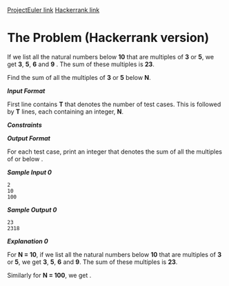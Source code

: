 [ProjectEuler link](https://projecteuler.net/problem=1)
[Hackerrank link](https://www.hackerrank.com/contests/projecteuler/challenges/euler001/problem?isFullScreen=true)

# The Problem (Hackerrank version)

If we list all the natural numbers below **10** that are multiples of **3** or **5**, we get **3**, **5**, **6** and **9** . The sum of these multiples is **23**.

Find the sum of all the multiples of **3** or **5** below **N**.

***Input Format***

First line contains **T** that denotes the number of test cases. This is followed by **T** lines, each containing an integer, **N**.

***Constraints***

***Output Format***

For each test case, print an integer that denotes the sum of all the multiples of  or  below .

***Sample Input 0***
```
2
10
100
```
***Sample Output 0***
```
23
2318
```
***Explanation 0***

For **N = 10**, if we list all the natural numbers below **10** that are multiples of **3** or **5**, we get **3**, **5**, **6** and **9**. The sum of these multiples is **23**.

Similarly for **N = 100**, we get .
